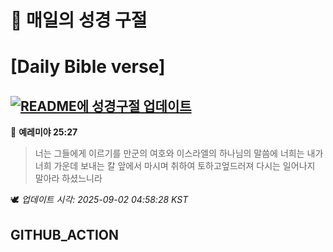 # 🙏 매일의 성경 구절
# [Daily Bible verse]
## [![README에 성경구절 업데이트](https://github.com/DONGSUKA/first_test/actions/workflows/update-readme-bible.yml/badge.svg)](https://github.com/DONGSUKA/first_test/actions/workflows/update-readme-bible.yml)
<!-- START_BIBLE_VERSE -->
📖 **예레미야 25:27**
> 너는 그들에게 이르기를 만군의 여호와 이스라엘의 하나님의 말씀에 너희는 내가 너희 가운데 보내는 칼 앞에서 마시며 취하여 토하고엎드러져 다시는 일어나지 말아라 하셨느니라

🕊️ _업데이트 시각: 2025-09-02 04:58:28 KST_
  <!-- END_BIBLE_VERSE -->
## GITHUB_ACTION

